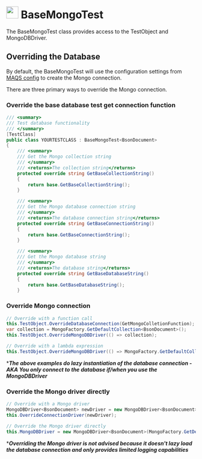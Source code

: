 # <img src="resources/maqslogo.ico" height="32" width="32"> BaseMongoTest
The BaseMongoTest class provides access to the TestObject and MongoDBDriver.


## Overriding the Database 
By default, the BaseMongoTest will use the configuration settings from [MAQS config](MAQS_6/MongoDB/MongoDBConfig.md) to create the Mongo connection.

There are three primary ways to override the Mongo connection.

### Override the base database test get connection function
```csharp
/// <summary>
/// Test database functionality
/// </summary>
[TestClass]
public class YOURTESTCLASS : BaseMongoTest<BsonDocument>
{
    /// <summary>
    /// Get the Mongo collection string
    /// </summary>
    /// <returns>The collection string</returns>
    protected override string GetBaseCollectionString()
    {
        return base.GetBaseCollectionString();
    }

    /// <summary>
    /// Get the Mongo database connection string
    /// </summary>
    /// <returns>The database connection string</returns>
    protected override string GetBaseConnectionString()
    {
        return base.GetBaseConnectionString();
    }

    /// <summary>
    /// Get the Mongo database string
    /// </summary>
    /// <returns>The database string</returns>
    protected override string GetBaseDatabaseString()
    {
        return base.GetBaseDatabaseString();
    }
```

### Override Mongo connection
```csharp
// Override with a function call
this.TestObject.OverrideDatabaseConnection(GetMongoColletionFunction);
var collection = MongoFactory.GetDefaultCollection<BsonDocument>();
this.TestObject.OverrideMongoDBDriver(() => collection);

// Override with a lambda expression
this.TestObject.OverrideMongoDBDriver(() => MongoFactory.GetDefaultCollection<BsonDocument>());
```
*_**The above examples do lazy instantiation of the database connection - AKA You only connect to the database if/when you use the MongoDBDriver**_  

### Override the Mongo driver directly
```csharp
// Override with a Mongo driver
MongoDBDriver<BsonDocument> newDriver = new MongoDBDriver<BsonDocument>(MongoFactory.GetDefaultCollection<BsonDocument>());
this.OverrideConnectionDriver(newDriver);

// Override the Mongo driver directly
this.MongoDBDriver = new MongoDBDriver<BsonDocument>(MongoFactory.GetDefaultCollection<BsonDocument>());
```
*_**Overriding the Mongo driver is not advised because it doesn't lazy load the database connection and only provides limited logging capabilities**_  
